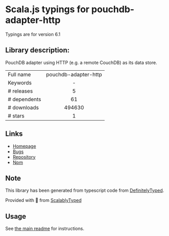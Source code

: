 
# Scala.js typings for pouchdb-adapter-http

Typings are for version 6.1

## Library description:
PouchDB adapter using HTTP (e.g. a remote CouchDB) as its data store.

|                    |                 |
| ------------------ | :-------------: |
| Full name          | pouchdb-adapter-http |
| Keywords           | - |
| # releases         | 5 |
| # dependents       | 61 |
| # downloads        | 494630 |
| # stars            | 1 |

## Links
- [Homepage](https://github.com/pouchdb/pouchdb#readme)
- [Bugs](https://github.com/pouchdb/pouchdb/issues)
- [Repository](https://github.com/pouchdb/pouchdb)
- [Npm](https://www.npmjs.com/package/pouchdb-adapter-http)
    


## Note
This library has been generated from typescript code from [DefinitelyTyped](https://definitelytyped.org).

Provided with :purple_heart: from [ScalablyTyped](https://github.com/oyvindberg/ScalablyTyped)

## Usage
See [the main readme](../../readme.md) for instructions.


